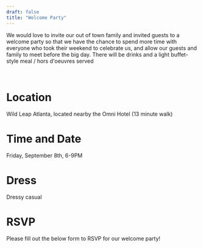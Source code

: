 ```yaml
---
draft: false
title: "Welcome Party"
---
```


We would love to invite our out of town family and invited guests to a welcome party so that we have the chance to spend more time with everyone who took their weekend to celebrate us, and allow our guests and family to meet before the big day. There will be drinks and a light buffet-style meal / hors d'oeuvres served

<br>

# Location

Wild Leap Atlanta, located nearby the Omni Hotel (13 minute walk) 

# Time and Date

Friday, September 8th, 6-9PM

# Dress

Dressy casual 

# RSVP

Please fill out the below form to RSVP for our welcome party!
<!--
<iframe src="https://docs.google.com/forms/d/e/1FAIpQLSegQfw1KoohfPir3PnW3kMz8ePoERYqKbfocXkcSPVf_a1yig/viewform?embedded=true" class="rsvp-iframe" frameborder="0" marginheight="0" marginwidth="0">Loading…</iframe>
-->